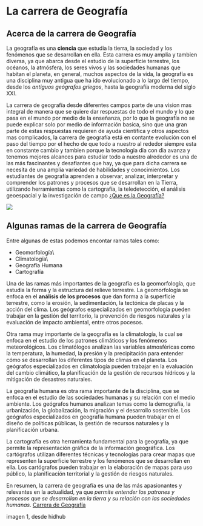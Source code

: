 # La carrera de Geografía #
## Acerca de la carrera de Geografía ##


La geografía es una **ciencia** que estudia la tierra, la sociedad y los fenómenos que se desarrollan en ella. Esta carrera es muy amplia y tambien diversa, ya que abarca desde el estudio de la superficie terrestre, los océanos, la atmósfera, los seres vivos y las sociedades humanas que habitan el planeta, en general, muchos aspectos de la vida, la geografía es una disciplina muy antigua que ha ido evolucionado a lo largo del tiempo, desde los *antiguos geógrafos griegos*, hasta la geografía moderna del siglo XXI.

La carrera de geografía desde diferentes campos parte de una vision mas integral de manera que se quiere dar respuestas de todo el mundo y lo que pasa en el mundo por medio de la enseñanza, por lo que la geografía no se puede explicar solo por medio de información basica, sino que una gran parte de estas respuestas requieren de ayuda cientifica y otros aspectos mas complicados, la carrera de geografía está en contante evolución con el paso del tiempo por el hecho de que todo a nuestro al rededor siempre esta en constante cambio y tambien porque la tecnologia dia con dia avanza y tenemos mejores alcances para estudiar todo a nuestro alrededor es una de las más fascinantes y desafiantes que hay, ya que para dicha carrera se necesita de una amplia variedad de habilidades y conocimientos. Los estudiantes de geografía aprenden a observar, analizar, interpretar y comprender los patrones y procesos que se desarrollan en la Tierra, utilizando herramientas como la cartografía, la teledetección, el análisis geoespacial y la investigación de campo  [¿Que es la Geografía?](https://www.igac.gov.co/es/contenido/que-es-la-geografia)

![](https://img.freepik.com/vector-premium/ilustraciones-geografia-lindo-estilo-dibujos-animados-compas-globo-mapa-atlas-binoculares-contornos-nube-sol_351449-244.jpg?w=2000)


## Algunas ramas de la carrera de Geografía ##

Entre algunas de estas podemos encontar ramas tales como:

- Geomorfología\
- Climatología\
- Geografía Humana
- Cartografía


Una de las ramas más importantes de la geografía es la geomorfología, que estudia la forma y la estructura del relieve terrestre. La geomorfología se enfoca en el **análisis de los procesos** que dan forma a la superficie terrestre, como la erosión, la sedimentación, la tectónica de placas y la acción del clima. Los geógrafos especializados en geomorfología pueden trabajar en la gestión del territorio, la prevención de riesgos naturales y la evaluación de impacto ambiental, entre otros pocesos.

Otra rama muy importante de la geografía es la climatología, la cual se enfoca en el estudio de los patrones climáticos y los fenómenos meteorológicos. Los climatólogos analizan las variables atmosféricas como la temperatura, la humedad, la presión y la precipitación para entender cómo se desarrollan los diferentes tipos de climas en el planeta. Los geógrafos especializados en climatología pueden trabajar en la evaluación del cambio climático, la planificación de la gestión de recursos hídricos y la mitigación de desastres naturales.

La geografía humana es otra rama importante de la disciplina, que se enfoca en el estudio de las sociedades humanas y su relación con el medio ambiente. Los geógrafos humanos analizan temas como la demografía, la urbanización, la globalización, la migración y el desarrollo sostenible. Los geógrafos especializados en geografía humana pueden trabajar en el diseño de políticas públicas, la gestión de recursos naturales y la planificación urbana.

La cartografía es otra herramienta fundamental para la geografía, ya que permite la representación gráfica de la información geográfica. Los cartógrafos utilizan diferentes técnicas y tecnologías para crear mapas que representen la superficie terrestre y los fenómenos que se desarrollan en ella. Los cartógrafos pueden trabajar en la elaboración de mapas para uso público, la planificación territorial y la gestión de riesgos naturales.

En resumen, la carrera de geografía es una de las más apasionantes y relevantes en la actualidad, ya que *permite entender los patrones y procesos que se desarrollan en la tierra y su relación con las sociedades humanas*. [Carrera de Geografía](https://www.buscouniversidad.com.ar/orientacion/por-que-estudiar-la-carrera-de-geografia/)

imagen 1, desde hidhub

